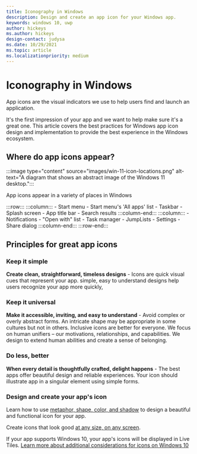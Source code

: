 ```yaml
---
title: Iconography in Windows
description: Design and create an app icon for your Windows app. 
keywords: windows 10, uwp
author: hickeys
ms.author: hickeys
design-contact: judysa
ms.date: 10/29/2021
ms.topic: article
ms.localizationpriority: medium
---
```


# Iconography in Windows

App icons are the visual indicators we use to help users find and launch an application.

It's the first impression of your app and we want to help make sure it's a great one. This article covers the best practices for Windows app icon design and implementation to provide the best experience in the Windows ecosystem.

## Where do app icons appear?

:::image type="content" source="images/win-11-icon-locations.png" alt-text="A diagram that shows an abstract image of the Windows 11 desktop.":::

App icons appear in a variety of places in Windows

:::row:::
    :::column:::
        - Start menu
        - Start menu's 'All apps' list
        - Taskbar
        - Splash screen
        - App title bar
        - Search results
    :::column-end:::
    :::column:::
        - Notifications
        - "Open with" list
        - Task manager
        - JumpLists
        - Settings
        - Share dialog
    :::column-end:::
:::row-end:::

## Principles for great app icons

### Keep it simple

**Create clean, straightforward, timeless designs** - Icons are quick visual cues that represent your app. simple, easy to understand designs help users recognize your app more quickly,

### Keep it universal

**Make it accessible, inviting, and easy to understand** - Avoid complex or overly abstract forms. An intricate shape may be appropriate in some cultures but not in others. Inclusive icons are better for everyone. We focus on human unifiers – our motivations, relationships, and capabilities. We design to extend human abilities and create a sense of belonging.

### Do less, better

**When every detail is thoughtfully crafted, delight happens** - The best apps offer beautiful design and reliable experiences. Your icon should illustrate app in a singular element using simple forms.

### Design and create your app's icon

Learn how to use [metaphor, shape, color, and shadow](app-icon-design.md) to design a beautiful and functional icon for your app.

Create icons that look good [at any size, on any screen](app-icon-construction.md).

If your app supports Windows 10, your app's icons will be displayed in Live Tiles. [Learn more about additional considerations for icons on Windows 10](live-tile-icons.md)

